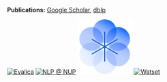 **Publications:** [Google Scholar](https://scholar.google.com/citations?user=wPD4g7AAAAAJ), [dblp](https://dblp.org/pid/148/4508)

[<img src="https://raw.githubusercontent.com/dustalov/evalica/master/Evalica.svg" width="128" height="128" alt="Evalica">](https://github.com/dustalov/evalica)
[<img src="https://dustalov.github.io/nlpafos/NLP-at-NUP-Square.jpg" width="128" height="128" alt="NLP @ NUP">](https://dustalov.github.io/nlpafos/)
[<img src="https://raw.githubusercontent.com/Toloka/crowd-kit/main/docs/Crowd-Kit.svg" width="128" height="128" alt="Crowd-Kit">](https://github.com/Toloka/crowd-kit)
[<img src="https://raw.githubusercontent.com/nlpub/watset-java/master/src/main/javadoc/doc-files/Watset.svg" width="128" height="128" alt="Watset">](https://github.com/nlpub/watset-java)
